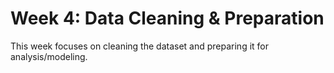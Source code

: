 # Week 4: Data Cleaning & Preparation

This week focuses on cleaning the dataset and preparing it for analysis/modeling.
